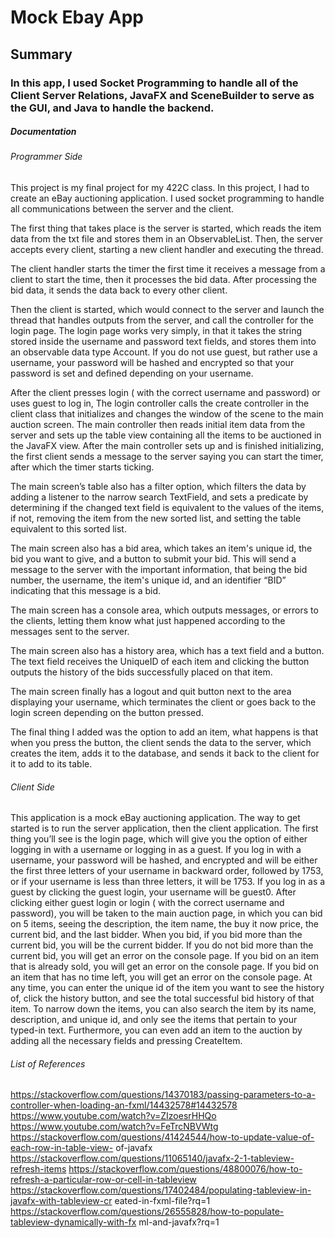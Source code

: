 # Mock Ebay App
## Summary
### In this app, I used Socket Programming to handle all of the Client Server Relations, JavaFX and SceneBuilder to serve as the GUI, and Java to handle the backend.

##### Documentation

###### Programmer Side

This project is my final project for my 422C class. In this project, I had to create an eBay auctioning application. I used socket programming to handle all communications between the server and the client.

The first thing that takes place is the server is started, which reads the item data from the txt file and stores them in an ObservableList. Then, the server accepts every client, starting a new client handler and executing the thread.

The client handler starts the timer the first time it receives a message from a client to start the time, then it processes the bid data. After processing the bid data, it sends the data back to every other client.

Then the client is started, which would connect to the server and launch the thread that handles outputs from the server, and call the controller for the login page. The login page works very simply, in that it takes the string stored inside the username and password text fields, and stores them into an observable data type Account. If you do not use guest, but rather use a username, your password will be hashed and encrypted so that your password is set and defined depending on your username.

After the client presses login ( with the correct username and password) or uses guest to log in, The login controller calls the create controller in the client class that initializes and changes the window of the scene to the main auction screen. The main controller then reads initial item data from the server and sets up the table view containing all the items to be auctioned in the JavaFX view. After the main controller sets up and is finished initializing, the first client sends a message to the server saying you can start the timer, after which the timer starts ticking.

The main screen’s table also has a filter option, which filters the data by adding a listener to the narrow search TextField, and sets a predicate by determining if the changed text field is equivalent to the values of the items, if not, removing the item from the new sorted list, and setting the table equivalent to this sorted list.

The main screen also has a bid area, which takes an item's unique id, the bid you want to give, and a button to submit your bid. This will send a message to the server with the important information, that being the bid number, the username, the item's unique id, and an identifier “BID” indicating that this message is a bid.

The main screen has a console area, which outputs messages, or errors to the clients, letting them know what just happened according to the messages sent to the server.

The main screen also has a history area, which has a text field and a button. The text field receives the UniqueID of each item and clicking the button outputs the history of the bids successfully placed on that item.

The main screen finally has a logout and quit button next to the area displaying your username, which terminates the client or goes back to the login screen depending on the button pressed.

The final thing I added was the option to add an item, what happens is that when you press the button, the client sends the data to the server, which creates the item, adds it to the database, and sends it back to the client for it to add to its table.

###### Client Side

This application is a mock eBay auctioning application. The way to get started is to run the server application, then the client application. The first thing you’ll see is the login page, which will give you the option of either logging in with a username or logging in as a guest. If you log in with a username, your password will be hashed, and encrypted and will be either the first three letters of your username in backward order, followed by 1753, or if your username is less than three letters, it will be 1753. If you log in as a guest by clicking the guest login, your username will be guest0. After clicking either guest login or login ( with the correct username and password), you will be taken to the main auction page, in which you can bid on 5 items, seeing the description, the item name, the buy it now price, the current bid, and the last bidder. When you bid, if you bid more than the current bid, you will be the current bidder. If you do not bid more than the current bid, you will get an error on the console page. If you bid on an item that is already sold, you will get an error on the console page. If you bid on an item that has no time left, you will get an error on the console page. At any time, you can enter the unique id of the item you want to see the history of, click the history button, and see the total successful bid history of that item. To narrow down the items, you can also search the item by its name, description, and unique id, and only see the items that pertain to your typed-in text. Furthermore, you can even add an item to the auction by adding all the necessary fields and pressing CreateItem.
 
###### List of References
https://stackoverflow.com/questions/14370183/passing-parameters-to-a-controller-when-loading-an-fxml/14432578#14432578
https://www.youtube.com/watch?v=ZIzoesrHHQo https://www.youtube.com/watch?v=FeTrcNBVWtg
https://stackoverflow.com/questions/41424544/how-to-update-value-of-each-row-in-table-view- of-javafx
https://stackoverflow.com/questions/11065140/javafx-2-1-tableview-refresh-items 
https://stackoverflow.com/questions/48800076/how-to-refresh-a-particular-row-or-cell-in-tableview 
https://stackoverflow.com/questions/17402484/populating-tableview-in-javafx-with-tableview-cr eated-in-fxml-file?rq=1 https://stackoverflow.com/questions/26555828/how-to-populate-tableview-dynamically-with-fx ml-and-javafx?rq=1
             
